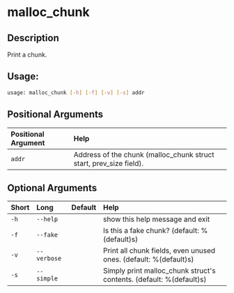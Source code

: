 



# malloc_chunk

## Description


Print a chunk.
## Usage:


```bash
usage: malloc_chunk [-h] [-f] [-v] [-s] addr

```
## Positional Arguments

|Positional Argument|Help|
| :--- | :--- |
|`addr`|Address of the chunk (malloc_chunk struct start, prev_size field).|

## Optional Arguments

|Short|Long|Default|Help|
| :--- | :--- | :--- | :--- |
|`-h`|`--help`||show this help message and exit|
|`-f`|`--fake`||Is this a fake chunk? (default: %(default)s)|
|`-v`|`--verbose`||Print all chunk fields, even unused ones. (default: %(default)s)|
|`-s`|`--simple`||Simply print malloc_chunk struct's contents. (default: %(default)s)|
